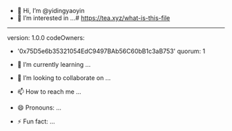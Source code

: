 - 👋 Hi, I’m @yidingyaoyin
- 👀 I’m interested in ...# https://tea.xyz/what-is-this-file
---
version: 1.0.0
codeOwners:
  - '0x75D5e6b35321054EdC9497BAb56C60bB1c3aB753'
quorum: 1

- 🌱 I’m currently learning ...
- 💞️ I’m looking to collaborate on ...
- 📫 How to reach me ...
- 😄 Pronouns: ...
- ⚡ Fun fact: ...

<!---
yidingyaoyin/yidingyaoyin is a ✨ special ✨ repository because its `README.md` (this file) appears on your GitHub profile.
You can click the Preview link to take a look at your changes.
--->
